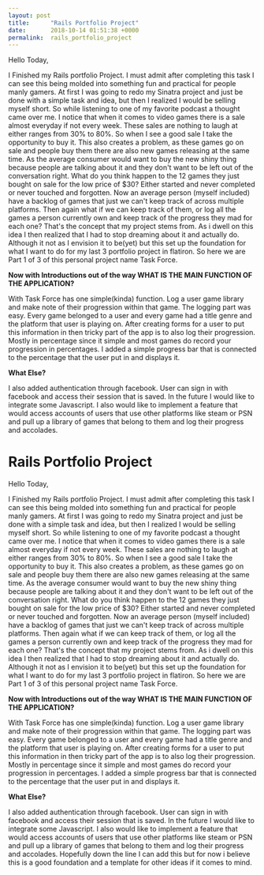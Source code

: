 ```yaml
---
layout: post
title:      "Rails Portfolio Project"
date:       2018-10-14 01:51:38 +0000
permalink:  rails_portfolio_project
---
```



Hello Today,


I Finished my Rails portfolio Project. I must admit after completing this task I can see this being molded into something fun and practical for people manly gamers. At first I was going to redo my Sinatra project and just be done with a simple task and idea, but then I realized I would be selling myself short. So while listening to one of my favorite podcast a thought came over me. I  notice that when it comes to video games there is a sale almost everyday if not every week. These sales are nothing to laugh at either ranges from 30% to 80%. So when I see a good sale I take the opportunity to buy it. This also creates a problem, as these games go on sale and people buy them there are also new games releasing at the same time. As the average consumer would want to buy the new shiny thing because people are talking about it and they don't want to be left out of the conversation right. What do you think happen to the 12 games they just bought on sale for the low price of $30? Either started and never completed or never touched and forgotten. Now an average person (myself included) have a backlog of games that just we can't keep track of across multiple platforms. Then again what if we can keep track of them, or log all the games a person currently own and keep track of the progress they mad for each one? That's the concept that my project stems from. As i dwell on this idea I then realized that I had to stop dreaming about it and actually do. Although it not as I envision it to be(yet) but this set up the foundation for what I want to do for my last 3 portfolio project in flatiron. So here we are Part 1 of 3 of this personal project name Task Force.


****Now with Introductions out of the way WHAT IS THE MAIN FUNCTION OF THE APPLICATION?****



With Task Force has one simple(kinda) function. Log a user game library and make note of their progression within that game. The logging part was easy. Every game belonged to a user and every game had a title genre and the platform that user is playing on. After creating forms for a user to put this information in then tricky part of the app is to also log their progression. Mostly in percentage since it simple and most games do record your progression in percentages. I added a simple progress bar that is connected to the percentage that the user put in and displays it.

**What Else?**

I also added  authentication through facebook. User can sign in with facebook and access their session that is saved.
In the future I would like to integrate some Javascript. I also would like to implement a feature that would access accounts of users that use other platforms like steam or PSN and pull up a library of games that belong to them and log their progress and accolades.
# Rails Portfolio Project

Hello Today,


I Finished my Rails portfolio Project. I must admit after completing this task I can see this being molded into something fun and practical for people manly gamers. At first I was going to redo my Sinatra project and just be done with a simple task and idea, but then I realized I would be selling myself short. So while listening to one of my favorite podcast a thought came over me. I  notice that when it comes to video games there is a sale almost everyday if not every week. These sales are nothing to laugh at either ranges from 30% to 80%. So when I see a good sale I take the opportunity to buy it. This also creates a problem, as these games go on sale and people buy them there are also new games releasing at the same time. As the average consumer would want to buy the new shiny thing because people are talking about it and they don't want to be left out of the conversation right. What do you think happen to the 12 games they just bought on sale for the low price of $30? Either started and never completed or never touched and forgotten. Now an average person (myself included) have a backlog of games that just we can't keep track of across multiple platforms. Then again what if we can keep track of them, or log all the games a person currently own and keep track of the progress they mad for each one? That's the concept that my project stems from. As i dwell on this idea I then realized that I had to stop dreaming about it and actually do. Although it not as I envision it to be(yet) but this set up the foundation for what I want to do for my last 3 portfolio project in flatiron. So here we are Part 1 of 3 of this personal project name Task Force.


****Now with Introductions out of the way WHAT IS THE MAIN FUNCTION OF THE APPLICATION?****



With Task Force has one simple(kinda) function. Log a user game library and make note of their progression within that game. The logging part was easy. Every game belonged to a user and every game had a title genre and the platform that user is playing on. After creating forms for a user to put this information in then tricky part of the app is to also log their progression. Mostly in percentage since it simple and most games do record your progression in percentages. I added a simple progress bar that is connected to the percentage that the user put in and displays it.

**What Else?**

I also added  authentication through facebook. User can sign in with facebook and access their session that is saved.
In the future I would like to integrate some Javascript. I also would like to implement a feature that would access accounts of users that use other platforms like steam or PSN and pull up a library of games that belong to them and log their progress and accolades. Hopefully down the line I can add this but for now i believe this is a good foundation and a template for other ideas if it comes to mind.

